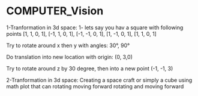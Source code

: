 # COMPUTER_Vision
1-Tranformation in 3d space:
1- lets say you hav a square with following points [1, 1, 0, 1], [-1, 1, 0, 1], [-1, -1, 0, 1], [1, -1, 0, 1], [1, 1, 0, 1]

Try to rotate around x then y with angles: 30°, 90°

Do translation into new location with origin: (0, 3,0)

Try to rotate around z by 30 degree, then into a new point (-1, -1, 3)

2-Tranformation in 3d space:
Creating a space craft or simply a cube using math plot that can rotating
moving forward
rotating and moving forward
